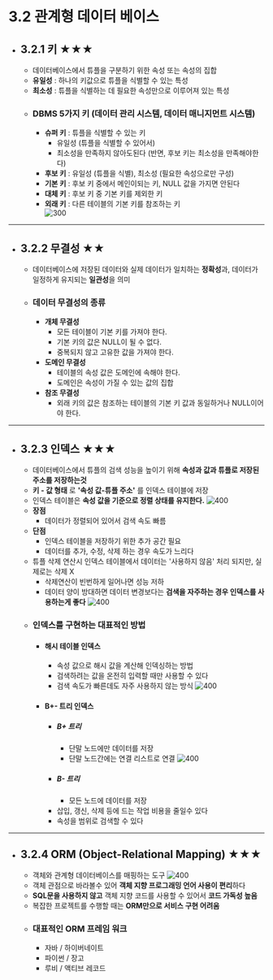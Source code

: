 # 3.2 관계형 데이터 베이스
- ##  3.2.1 키 ★★★
	- 데이터베이스에서 튜플을 구분하기 위한 속성 또는 속성의 집합
	- **유일성** : 하나의 키값으로 튜플을 식별할 수 있는 특성
	- **최소성** : 튜플을 식별하는 데 필요한 속성만으로 이루어져 있는 특성
	- ### DBMS 5가지 키 (데이터 관리 시스템, 데이터 매니지먼트 시스템)
		- **슈퍼 키** : 튜플을 식별할 수 있는 키  
			- 유일성 (튜플을 식별할 수 있어서)    
			- 최소성을 만족하지 않아도된다 (반면, 후보 키는 최소성을 만족해야한다)    
		- **후보 키** : 유일성 (튜플을 식별), 최소성 (필요한 속성으로만 구성)    
		- **기본 키** : 후보 키 중에서 메인이되는 키, NULL 값을 가지면 안된다  
		- **대체 키** : 후보 키 중 기본 키를 제외한 키  
		- **외래 키** : 다른 테이블의 기본 키를 참조하는 키  
		![300](https://i.imgur.com/HEzStLv.png)
---
- ## 3.2.2 무결성 ★★
	- 데이터베이스에 저장된 데이터와 실제 데이터가 일치하는 **정확성**과, 데이터가 일정하게 유지되는 **일관성**을 의미
	- ### 데이터 무결성의 종류
		- **개체 무결성**
			-  모든 테이블이 기본 키를 가져야 한다.  
			-  기본 키의 값은 NULL이 될 수 없다.  
			-  중복되지 않고 고유한 값을 가져야 한다.  
		- **도메인 무결성**
			-  테이블의 속성 값은 도메인에 속해야 한다.  
			-  도메인은 속성이 가질 수 있는 값의 집합  
		- **참조 무결성**  
			-  외래 키의 값은 참조하는 테이블의 기본 키 값과 동일하거나 NULL이어야 한다. 
---
- ## 3.2.3 인덱스 ★★★
	- 데이터베이스에서 튜플의 검색 성능을 높이기 위해 **속성과 값과 튜플로 저장된 주소를 저장하는것**
	 - **키 - 값 형태** 로 **'속성 값-튜플 주소'** 를 인덱스 테이블에 저장
	 - 인덱스 테이블은 **속성 값을 기준으로 정렬 상태를 유지한다.**
			![400](https://i.imgur.com/pxO0sRE.png)
	- **장점**
		- 데이터가 정렬되어 있어서 검색 속도 빠름
	- **단점**
		- 인덱스 테이블을 저장하기 위한 추가 공간 필요 
		- 데이터를 추가, 수정, 삭제 하는 경우 속도가 느리다
	- 튜플 삭제 연산시 인덱스 테이블에서 데이터는 '사용하지 않음' 처리 되지만, 실제로는 삭제 X
		- 삭제연산이 빈번하게 일어나면 성능 저하
		- 데이터 양이 방대하면 데이터 변경보다는 **검색을 자주하는 경우 인덱스를 사용하는게 좋다**
		![400](https://i.imgur.com/nyr3phJ.png)
	- ### 인덱스를 구현하는 대표적인 방법
		- #### 해시 테이블 인덱스
			- 속성 값으로 해시 값을 계산해 인덱싱하는 방법  
			- 검색하려는 값을 온전히 입력할 때만 사용할 수 있다
			-  검색 속도가 빠른데도 자주 사용하지 않는 방식
			![400](https://i.imgur.com/mFhvANF.png)
		- #### B+- 트리 인덱스
			- ##### B+ 트리
				-  단말 노드에만 데이터를 저장  
				-  단말 노드간에는 연결 리스트로 연결
				![400](https://i.imgur.com/5LTGKz9.png)
			- ##### B- 트리
				-  모든 노드에 데이터를 저장
			- 삽입, 갱신, 삭제 등에 드는 작업 비용을 줄일수 있다
			- 속성을 범위로 검색할 수 있다
---
- ## 3.2.4 ORM (Object-Relational Mapping)   ★★★
	 - 객체와 관계형 데이터베이스를 매핑하는 도구 
		![400](https://i.imgur.com/KiIc1Pu.png)
	- 객체 관점으로 바라볼수 있어 **객체 지향  프로그래밍 언어 사용이 편리**하다
	- **SQL문을 사용하지 않고** 객체 지향 코드를 사용할 수 있어서 **코드 가독성 높음**
	- 복잡한 프로젝트를 수행할 때는 **ORM만으로 서비스 구현 어려움**
	- ### 대표적인 ORM 프레임 워크
		- 자바 / 하이버네이트
		- 파이썬 / 장고
		- 루비 / 액티브 레코드